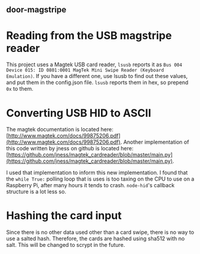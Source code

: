 door-magstripe
--------------

# Reading from the USB magstripe reader
This project uses a Magtek USB card reader, `lsusb` reports it as `Bus 004 Device 015: ID 0801:0001 MagTek Mini Swipe Reader (Keyboard Emulation)`. If you have a different one, use lsusb to find out these values, and put them in the config.json file. `lsusb` reports them in hex, so prepend `0x` to them.

# Converting USB HID to ASCII
The magtek documentation is located here: [http://www.magtek.com/docs/99875206.pdf](http://www.magtek.com/docs/99875206.pdf). Another implementation of this code written by jness on github is located here: [https://github.com/jness/magtek_cardreader/blob/master/main.py](https://github.com/jness/magtek_cardreader/blob/master/main.py).

I used that implementation to inform this new implementation. I found that the `while True:` polling loop that is uses is too taxing on the CPU to use on a Raspberry Pi, after many hours it tends to crash. `node-hid`'s callback structure is a lot less so.

# Hashing the card input
Since there is no other data used other than a card swipe, there is no way to use a salted hash. Therefore, the cards are hashed using sha512 with no salt. This will be changed to scrypt in the future.
